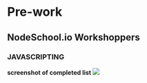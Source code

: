 # Pre-work
## NodeSchool.io Workshoppers
### JAVASCRIPTING
**screenshot of completed list**
<img src="http://imageshack.com/a/img922/8870/DqvjQK.png">

